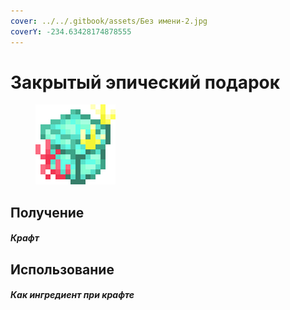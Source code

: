 ```yaml
---
cover: ../../.gitbook/assets/Без имени-2.jpg
coverY: -234.63428174878555
---
```


# Закрытый эпический подарок

<figure><img src="../../.gitbook/assets/gift_epic_advance_128.png" alt=""><figcaption></figcaption></figure>

## Получение

#### _Крафт_

## Использование

#### _Как ингредиент при крафте_
